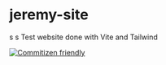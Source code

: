 # jeremy-site

s
s
Test website done with Vite and Tailwind

[![Commitizen friendly](https://img.shields.io/badge/commitizen-friendly-brightgreen.svg)](http://commitizen.github.io/cz-cli/)
